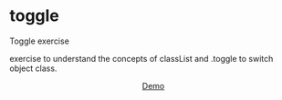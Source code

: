 # toggle
Toggle exercise

exercise to understand the concepts of classList and .toggle to switch object class.

<div align="center">
  <a href="https://toggle-changing-background.netlify.app/" target="_blank">Demo</a>
  </div>
  <br/>
